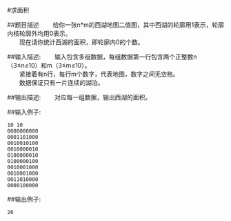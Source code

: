 #求面积

##题目描述
　　给你一张n*m的西湖地图二值图，其中西湖的轮廓用1表示，轮廓内核轮廓外均用0表示。<br>
　　现在请你统计西湖的面积，即轮廓内0的个数。

##输入描述:
　　输入包含多组数据，每组数据第一行包含两个正整数n（3≤n≤10）和m（3≤m≤10）。<br>
　　紧接着有n行，每行m个数字，代表地图，数字之间无空格。<br>
　　数据保证只有一片连续的湖泊。


##输出描述:
　　对应每一组数据，输出西湖的面积。

##输入例子:
```
10 10
0000000000
0001101000
0010010100
0010000010
0100000010
0100000100
0010001000
0010001000
0011010000
0000100000
```

##输出例子:
```
26
```
